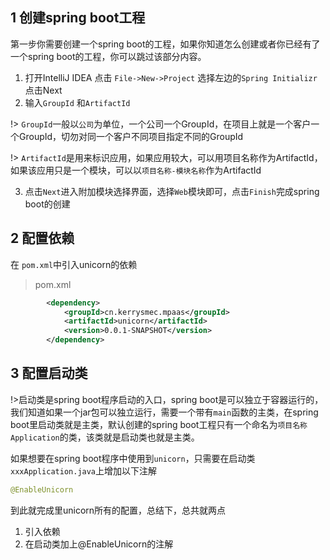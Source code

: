 

## 1 创建spring boot工程
第一步你需要创建一个spring boot的工程，如果你知道怎么创建或者你已经有了一个spring boot的工程，你可以跳过该部分内容。
1. 打开IntelliJ IDEA 点击 `File->New->Project`  选择左边的`Spring Initializr`点击Next
2. 输入`GroupId` 和`ArtifactId`

!> `GroupId`一般以`公司`为单位，一个公司一个GroupId，在项目上就是一个客户一个GroupId，切勿对同一个客户不同项目指定不同的GroupId

!> `ArtifactId`是用来标识应用，如果应用较大，可以用项目名称作为ArtifactId，如果该应用只是一个模块，可以以`项目名称-模块名称`作为ArtifactId

3. 点击`Next`进入附加模块选择界面，选择`Web`模块即可，点击`Finish`完成spring boot的创建

## 2 配置依赖
在 `pom.xml`中引入unicorn的依赖
>pom.xml
```xml
        <dependency>
            <groupId>cn.kerrysmec.mpaas</groupId>
            <artifactId>unicorn</artifactId>
            <version>0.0.1-SNAPSHOT</version>
        </dependency>
```
## 3 配置启动类
!>启动类是spring boot程序启动的入口，spring boot是可以独立于容器运行的，我们知道如果一个jar包可以独立运行，需要一个带有`main`函数的主类，在spring boot里启动类就是主类，默认创建的spring boot工程只有一个命名为`项目名称Application`的类，该类就是启动类也就是主类。

如果想要在spring boot程序中使用到`unicorn`，只需要在启动类`xxxApplication.java`上增加以下注解
```java
@EnableUnicorn
```
到此就完成里unicorn所有的配置，总结下，总共就两点
1. 引入依赖
2. 在启动类加上@EnableUnicorn的注解

